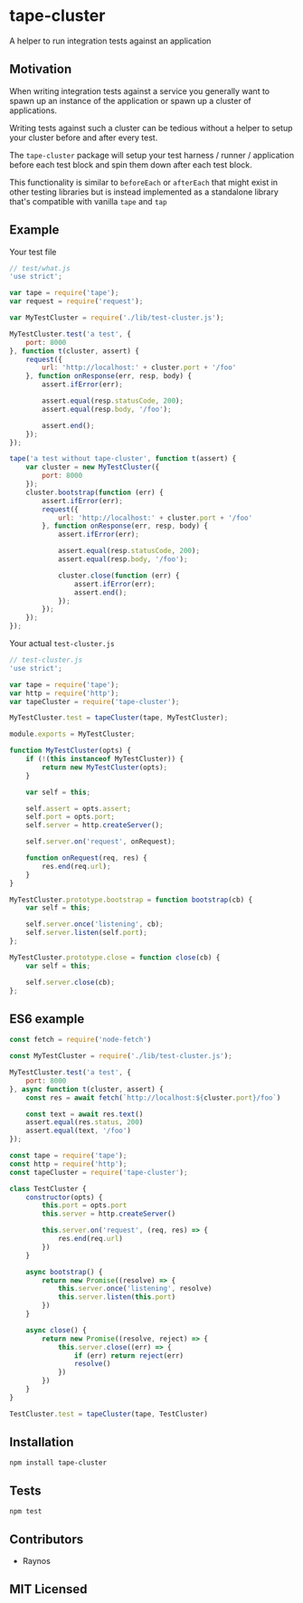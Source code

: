 # tape-cluster

<!--
    [![build status][build-png]][build]
    [![Coverage Status][cover-png]][cover]
    [![Davis Dependency status][dep-png]][dep]
-->

<!-- [![NPM][npm-png]][npm] -->

A helper to run integration tests against an application

## Motivation

When writing integration tests against a service you generally
want to spawn up an instance of the application or spawn up
a cluster of applications.

Writing tests against such a cluster can be tedious without
a helper to setup your cluster before and after every test.

The `tape-cluster` package will setup your test harness / runner / application before each test block and spin them down after each test block.

This functionality is similar to `beforeEach` or `afterEach` that might exist in other testing libraries but is instead implemented as a standalone library that's compatible with vanilla `tape` and `tap`

## Example

Your test file

```js
// test/what.js
'use strict';

var tape = require('tape');
var request = require('request');

var MyTestCluster = require('./lib/test-cluster.js');

MyTestCluster.test('a test', {
    port: 8000
}, function t(cluster, assert) {
    request({
        url: 'http://localhost:' + cluster.port + '/foo'
    }, function onResponse(err, resp, body) {
        assert.ifError(err);

        assert.equal(resp.statusCode, 200);
        assert.equal(resp.body, '/foo');

        assert.end();
    });
});

tape('a test without tape-cluster', function t(assert) {
    var cluster = new MyTestCluster({
        port: 8000
    });
    cluster.bootstrap(function (err) {
        assert.ifError(err);
        request({
            url: 'http://localhost:' + cluster.port + '/foo'
        }, function onResponse(err, resp, body) {
            assert.ifError(err);

            assert.equal(resp.statusCode, 200);
            assert.equal(resp.body, '/foo');

            cluster.close(function (err) {
                assert.ifError(err);
                assert.end();
            });
        });
    });
});
```

Your actual `test-cluster.js`

```js
// test-cluster.js
'use strict';

var tape = require('tape');
var http = require('http');
var tapeCluster = require('tape-cluster');

MyTestCluster.test = tapeCluster(tape, MyTestCluster);

module.exports = MyTestCluster;

function MyTestCluster(opts) {
    if (!(this instanceof MyTestCluster)) {
        return new MyTestCluster(opts);
    }

    var self = this;

    self.assert = opts.assert;
    self.port = opts.port;
    self.server = http.createServer();

    self.server.on('request', onRequest);

    function onRequest(req, res) {
        res.end(req.url);
    }
}

MyTestCluster.prototype.bootstrap = function bootstrap(cb) {
    var self = this;

    self.server.once('listening', cb);
    self.server.listen(self.port);
};

MyTestCluster.prototype.close = function close(cb) {
    var self = this;

    self.server.close(cb);
};
```

## ES6 example

```js
const fetch = require('node-fetch')

const MyTestCluster = require('./lib/test-cluster.js');

MyTestCluster.test('a test', {
    port: 8000
}, async function t(cluster, assert) {
    const res = await fetch(`http://localhost:${cluster.port}/foo`)

    const text = await res.text()
    assert.equal(res.status, 200)
    assert.equal(text, '/foo')
});
```

```js
const tape = require('tape');
const http = require('http');
const tapeCluster = require('tape-cluster');

class TestCluster {
    constructor(opts) {
        this.port = opts.port
        this.server = http.createServer()

        this.server.on('request', (req, res) => {
            res.end(req.url)
        })
    }

    async bootstrap() {
        return new Promise((resolve) => {
            this.server.once('listening', resolve)
            this.server.listen(this.port)
        })
    }

    async close() {
        return new Promise((resolve, reject) => {
            this.server.close((err) => {
                if (err) return reject(err)
                resolve()
            })
        })
    }
}

TestCluster.test = tapeCluster(tape, TestCluster)
```

## Installation

`npm install tape-cluster`

## Tests

`npm test`

## Contributors

 - Raynos

## MIT Licensed

  [build-png]: https://secure.travis-ci.org/Raynos/tape-cluster.png
  [build]: https://travis-ci.org/Raynos/tape-cluster
  [cover-png]: https://coveralls.io/repos/Raynos/tape-cluster/badge.png
  [cover]: https://coveralls.io/r/Raynos/tape-cluster
  [dep-png]: https://david-dm.org/Raynos/tape-cluster.png
  [dep]: https://david-dm.org/Raynos/tape-cluster
  [npm-png]: https://nodei.co/npm/tape-cluster.png?stars&downloads
  [npm]: https://nodei.co/npm/tape-cluster
